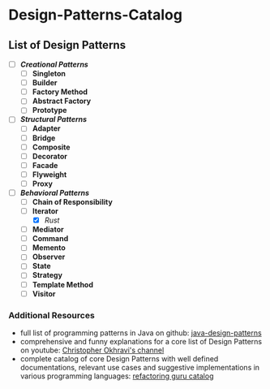 # Design-Patterns-Catalog

## List of Design Patterns

- [ ] ***Creational Patterns***
   - [ ] **Singleton**
   - [ ] **Builder**
   - [ ] **Factory Method**
   - [ ] **Abstract Factory**
   - [ ] **Prototype**

- [ ] ***Structural Patterns***
   - [ ] **Adapter**
   - [ ] **Bridge**
   - [ ] **Composite**
   - [ ] **Decorator**
   - [ ] **Facade**
   - [ ] **Flyweight**
   - [ ] **Proxy**

- [ ] ***Behavioral Patterns***
   - [ ] **Chain of Responsibility**
   - [ ] **Iterator**
       - [x] *Rust*
   - [ ] **Mediator**
   - [ ] **Command**
   - [ ] **Memento**
   - [ ] **Observer**
   - [ ] **State**
   - [ ] **Strategy**
   - [ ] **Template Method**
   - [ ] **Visitor**

### Additional Resources
- full list of programming patterns in Java on github: [java-design-patterns](https://github.com/iluwatar/java-design-patterns)
- comprehensive and funny explanations for a core list of Design Patterns on youtube: [Christopher Okhravi's channel](https://youtube.com/playlist?list=PLrhzvIcii6GNjpARdnO4ueTUAVR9eMBpc)
- complete catalog of core Design Patterns with well defined documentations, relevant use cases and suggestive implementations in various programming languages: [refactoring guru catalog](https://refactoring.guru/design-patterns/catalog)
